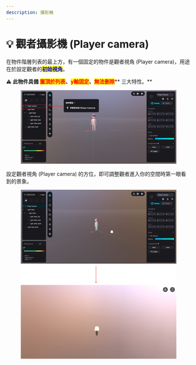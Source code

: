 ```yaml
---
description: 攝影機
---
```


# 💡 觀者攝影機 (Player camera)

在物件階層列表的最上方，有一個固定的物件是觀者視角 (Player camera)，用途在於設定觀者的<mark style="color:blue;">**初始視角**</mark>。

⚠️ **此物件具備 **<mark style="color:red;">**置頂於列表**</mark>**、**<mark style="color:red;">**y軸固定**</mark>**、**<mark style="color:red;">**無法刪除**</mark>** 三大特性。**

<figure><img src="../../../.gitbook/assets/Frame 97 (1).png" alt=""><figcaption></figcaption></figure>



設定觀者視角 (Player camera) 的方位，即可調整觀者進入你的空間時第一眼看到的景象。

<figure><img src="../../../.gitbook/assets/Frame 98.png" alt=""><figcaption></figcaption></figure>
